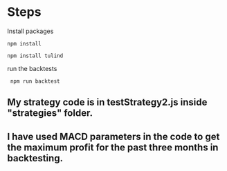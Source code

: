 # Steps
Install packages

```
npm install
```
```
npm install tulind
```
run the backtests

```
 npm run backtest
```

## My strategy code is in testStrategy2.js inside "strategies" folder.
## I have used MACD parameters in the code to get the maximum profit for the past three months in backtesting.
